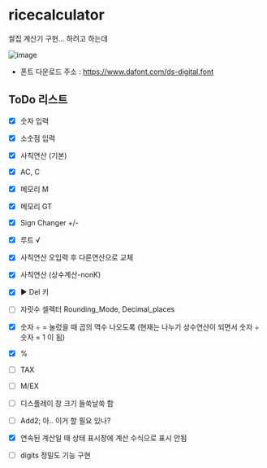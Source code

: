 # ricecalculator
쌀집 계산기 구현... 하려고 하는데

![image](https://github.com/creeras/ricecalculator/assets/4322821/19074d81-6941-4bd2-a965-09729c338e97)
* 폰트 다운로드 주소 : https://www.dafont.com/ds-digital.font

## ToDo 리스트
- [x] 숫자 입력
- [x] 소숫점 입력
- [x] 사칙연산 (기본)
- [x] AC, C
- [x] 메모리 M
- [x] 메모리 GT
- [x] Sign Changer +/-
- [x] 루트 √
- [x] 사칙연산 오입력 후 다른연산으로 교체
- [x] 사칙연산 (상수계산-nonK)
- [x] ▶ Del 키
- [ ] 자릿수 셀렉터 Rounding_Mode, Decimal_places
- [x] 숫자 ÷ = 눌렀을 때 곱의 역수 나오도록 (현재는 나누기 상수연산이 되면서 숫자 ÷ 숫자 = 1 이 됨)
- [x] %
- [ ] TAX
- [ ] M/EX
- [ ] 디스플레이 창 크기 들쑥날쑥 함
- [ ] Add2; 아.. 이거 할 필요 있나?
- [x] 연속된 계산일 때 상태 표시창에 계산 수식으로 표시 안됨
- [ ] digits 정밀도 기능 구현


